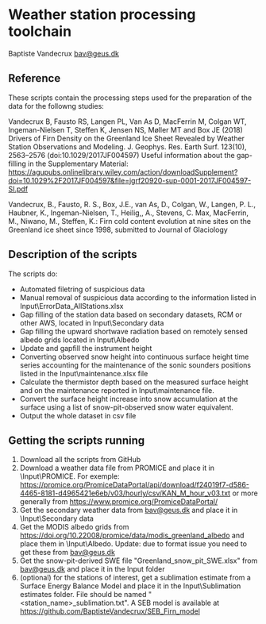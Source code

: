 # Weather station processing toolchain

Baptiste Vandecrux
bav@geus.dk

## Reference

These scripts contain the processing steps used for the preparation of the data for the followng studies:

Vandecrux B, Fausto RS, Langen PL, Van As D, MacFerrin M, Colgan WT, Ingeman-Nielsen T, Steffen K, Jensen NS, Møller MT and Box JE (2018) Drivers of Firn Density on the Greenland Ice Sheet Revealed by Weather Station Observations and Modeling. J. Geophys. Res. Earth Surf. 123(10), 2563–2576 (doi:10.1029/2017JF004597)
Useful information about the gap-filling in the Supplementary Material:
https://agupubs.onlinelibrary.wiley.com/action/downloadSupplement?doi=10.1029%2F2017JF004597&file=jgrf20920-sup-0001-2017JF004597-SI.pdf

Vandecrux, B., Fausto, R. S., Box, J.E., van As, D., Colgan, W., Langen, P. L., Haubner, K., Ingeman-Nielsen, T., Heilig,, A., Stevens, C. Max, MacFerrin, M., Niwano, M., Steffen, K.: Firn cold content evolution at nine sites on the Greenland ice sheet since 1998, submitted to Journal of Glaciology


## Description of the scripts
The scripts do:
- Automated filetring of suspicious data
- Manual removal of suspicious data according to the information listed in Input\ErrorData_AllStations.xlsx
- Gap filling of the station data based on secondary datasets, RCM or other AWS, located in Input\Secondary data
- Gap filling the upward shortwave radiation based on remotely sensed albedo grids located in Input\Albedo
- Update and gapfill the instrument height
- Converting observed snow height into continuous surface height time series accounting for the maintenance of the sonic sounders positions listed in the Input\maintenance.xlsx file
- Calculate the thermistor depth based on the measured surface height and on the maintenance reported in Input\maintenance file.
- Convert the surface height increase into snow accumulation at the surface using a list of snow-pit-observed snow water equivalent.
- Output the whole dataset in csv file

## Getting the scripts running

1. Download all the scripts from GitHub
2. Download a weather data file from PROMICE and place it in \Input\PROMICE. For exemple: https://promice.org/PromiceDataPortal/api/download/f24019f7-d586-4465-8181-d4965421e6eb/v03/hourly/csv/KAN_M_hour_v03.txt or more generally from https://www.promice.org/PromiceDataPortal/
3. Get the secondary weather data from bav@geus.dk and place it in \Input\Secondary data
4. Get the MODIS albedo grids from https://doi.org/10.22008/promice/data/modis_greenland_albedo and place them in \Input\Albedo. Update: due to format issue you need to get these from bav@geus.dk
5. Get the snow-pit-derived SWE file "Greenland_snow_pit_SWE.xlsx" from bav@geus.dk and place it in the Input folder
6. (optional) for the stations of interest, get a sublimation estimate from a Surface Energy Balance Model and place it in the Input\Sublimation estimates folder. File should be named "<station_name>_sublimation.txt". A SEB model is available at https://github.com/BaptisteVandecrux/SEB_Firn_model

